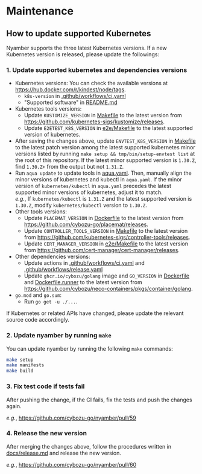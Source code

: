 # Maintenance

## How to update supported Kubernetes

Nyamber supports the three latest Kubernetes versions.
If a new Kubernetes version is released, please update the followings:

### 1. Update supported kubernetes and dependencies versions

- Kubernetes versions: You can check the available versions at <https://hub.docker.com/r/kindest/node/tags>.
  - `k8s-version` in [.github/workflows/ci.yaml](/.github/workflows/ci.yaml)
  - "Supported software" in [README.md](/README.md)
- Kubernetes tools versions:
  - Update `KUSTOMIZE_VERSION` in [Makefile](/Makefile) to the latest version from <https://github.com/kubernetes-sigs/kustomize/releases>.
  - Update `E2ETEST_K8S_VERSION` in [e2e/Makefile](/e2e/Makefile) to the latest supported version of kubernetes.
- After saving the changes above, update `ENVTEST_K8S_VERSION` in [Makefile](/Makefile) to the latest patch version among the latest supported kubernetes minor versions listed by running `make setup && tmp/bin/setup-envtest list` at the root of this repository. If the latest minor supported version is `1.30.Z`, find `1.30.Z+` from the output but not `1.31.Z`.
- Run `aqua update` to update tools in [aqua.yaml](/aqua.yaml). Then, manually align the minor versions of kubernetes and kubectl in `aqua.yaml`. If the minor version of `kubernetes/kubectl` in `aqua.yaml` precedes the latest supported minor versions of kubernetes, adjust it to match.  
  _e.g._, If `kubernetes/kubectl` is `1.31.Z` and the latest supported version is `1.30.Z`, modify `kubernetes/kubectl` version to `1.30.Z`.
- Other tools versions:
  - Update `PLACEMAT_VERSION` in [Dockerfile](/Dockerfile) to the latest version from <https://github.com/cybozu-go/placemat/releases>.
  - Update `CONTROLLER_TOOLS_VERSION` in [Makefile](/Makefile) to the latest version from <https://github.com/kubernetes-sigs/controller-tools/releases>.
  - Update `CERT_MANAGER_VERSION` in [e2e/Makefile](/e2e/Makefile) to the latest version from <https://github.com/cert-manager/cert-manager/releases>.
- Other dependencies versions:
  - Update actions in [.github/workflows/ci.yaml](/.github/workflows/ci.yaml) and [.github/workflows/release.yaml](/.github/workflows/release.yaml)
  - Update `ghcr.io/cybozu/golang` image and `GO_VERSION` in [Dockerfile](/Dockerfile) and [Dockerfile.runner](/Dockerfile.runner) to the latest version from <https://github.com/cybozu/neco-containers/pkgs/container/golang>.
- `go.mod` and `go.sum`:
  - Run `go get -u ./...`.

If Kubernetes or related APIs have changed, please update the relevant source code accordingly.

### 2. Update nyamber by running `make`

You can update nyamber by running the following `make` commands:

```sh
make setup
make manifests
make build
```

### 3. Fix test code if tests fail

After pushing the change, if the CI fails, fix the tests and push the changes again.

_e.g._, <https://github.com/cybozu-go/nyamber/pull/59>

### 4. Release the new version

After merging the changes above, follow the procedures written in [docs/release.md](/docs/release.md) and release the new version.

_e.g._, <https://github.com/cybozu-go/nyamber/pull/60>
